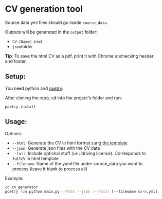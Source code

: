 # CV generation tool

Source data yml files should go inside `source_data`.

Outputs will be generated in the `output` folder: 

- `CV-[Name].html`
- `json`folder

**Tip**: To save the html CV as a pdf, print it with Chrome unchecking header and footer. 

## Setup:

You need python and [poetry](https://python-poetry.org/docs/#installation).

After cloning the repo, cd into the project's folder and run:

`poetry install`

## Usage:

Options: 

- `--html`: Generate the CV in html format sung [the template](cv_generator/assets/template.html)
- `--json`: Generate json files with the CV data
- `--full`: Include optional stuff (i.e.: driving licence). Corresponds to `fullCV` in html template
- `--filename`: Name of the yaml file under source_data you want to process (leave it blank to process all)

Example:

```bash
cd cv_generator
poetry run python main.py --html --json [--full] [--filename cv-x.yml]
```
